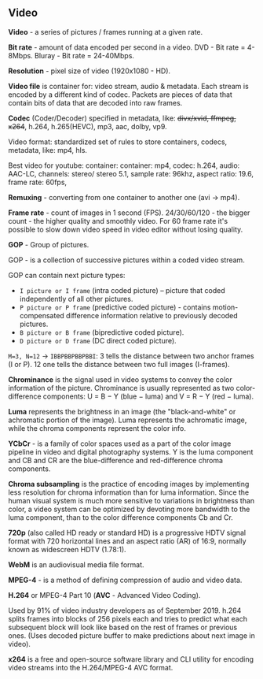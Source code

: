 Video
-

**Video** - a series of pictures / frames running at a given rate.

**Bit rate** - amount of data encoded per second in a video.
DVD - Bit rate = 4-8Mbps.
Bluray - Bit rate = 24-40Mbps.

**Resolution** - pixel size of video (1920x1080 - HD).

**Video file** is container for: video stream, audio & metadata.
Each stream is encoded by a different kind of codec.
Packets are pieces of data that contain bits of data that are decoded into raw frames.

**Codec** (Coder/Decoder) specified in metadata, like:
~~divx/xvid, ffmpeg, x264~~,
h.264, h.265(HEVC), mp3, aac, dolby, vp9.

Video format: standardized set of rules to store containers,
codecs, metadata, like: mp4, hls.

Best video for youtube: container:
  container: mp4,
  codec: h.264,
  audio: AAC-LC,
  channels: stereo/ stereo 5.1,
  sample rate: 96khz,
  aspect ratio: 19.6,
  frame rate: 60fps,

**Remuxing** - converting from one container to another one (avi -> mp4).

**Frame rate** - count of images in 1 second (FPS).
24/30/60/120 - the bigger count - the higher quality and smoothly video.
For 60 frame rate it's possible to slow down video speed in video editor without losing quality.

**GOP** - Group of pictures.

GOP - is a collection of successive pictures within a coded video stream.

GOP can contain next picture types:
* `I picture or I frame` (intra coded picture) – picture that coded independently of all other pictures.
* `P picture or P frame` (predictive coded picture) - contains motion-compensated difference information
relative to previously decoded pictures.
* `B picture or B frame` (bipredictive coded picture).
* `D picture or D frame` (DC direct coded picture).

`M=3, N=12` -> `IBBPBBPBBPBBI`:
3 tells the distance between two anchor frames (I or P).
12 one tells the distance between two full images (I-frames).

**Chrominance** is the signal used in video systems to convey the color information of the picture.
Chrominance is usually represented as two color-difference components:
U = B − Y (blue − luma) and V = R − Y (red − luma).

**Luma** represents the brightness in an image
(the "black-and-white" or achromatic portion of the image).
Luma represents the achromatic image, while the chroma components represent the color info.

**YCbCr** - is a family of color spaces used as a part of the color image pipeline
in video and digital photography systems.
Y is the luma component
and CB and CR are the blue-difference and red-difference chroma components.

**Chroma subsampling** is the practice of encoding images
by implementing less resolution for chroma information than for luma information.
Since the human visual system is much more sensitive to variations in brightness than color,
a video system can be optimized by devoting more bandwidth to the luma component,
than to the color difference components Cb and Cr.

**720p** (also called HD ready or standard HD)
is a progressive HDTV signal format with 720 horizontal lines
and an aspect ratio (AR) of 16:9, normally known as widescreen HDTV (1.78:1).

**WebM** is an audiovisual media file format.

**MPEG-4** - is a method of defining compression of audio and video data.

**H.264** or MPEG-4 Part 10 (**AVC** - Advanced Video Coding).

Used by 91% of video industry developers as of September 2019.
h.264 splits frames into blocks of 256 pixels each
and tries to predict what each subsequent block will look like
based on the rest of frames or previous ones.
(Uses decoded picture buffer to make predictions about next image in video).

**x264** is a free and open-source software library and CLI utility for encoding
video streams into the H.264/MPEG-4 AVC format.
